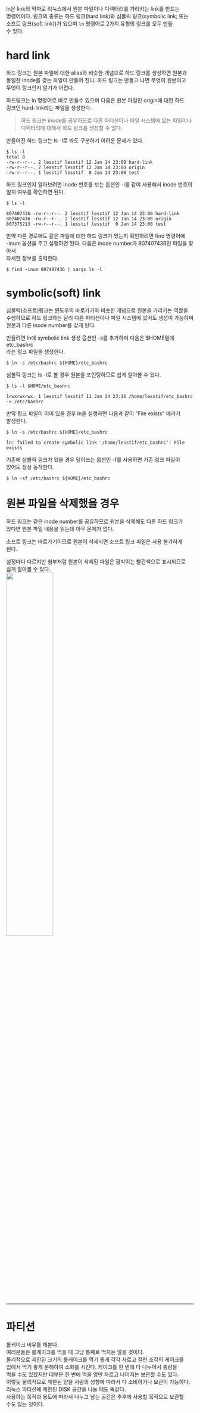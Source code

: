 ln은 link의 약자로 리눅스에서 원본 파일이나 디렉터리를 가리키는 link를 만드는   
명령어이다. 링크의 종류는 하드 링크(hard link)와 심볼릭 링크(symbolic link; 또는   
소프트 링크(soft link))가 있으며 `ln` 명령어로 2가지 유형의 링크를 모두 만들   
수 있다.  
  
# hard link   
하드 링크는 원본 파일에 대한 alias와 비슷한 개념으로 하드 링크를 생성하면 원본과   
동일한 inode를 갖는 파일이 만들어 진다. 하드 링크는 만들고 나면 무엇이 원본이고   
무엇이 링크인지 알기가 어렵다.  
  
하드링크는 ln 명령어로 바로 만들수 있으며 다음은 원본 파일인 origin에 대한 하드   
링크인 hard-link라는 파일을 생성한다.   
  
> 하드 링크는 inode를 공유하므로 다른 파티션이나 파일 시스템에 있는 파일이나  
> 디렉터리에 대해서 하드 링크를 생성할 수 없다.  
  
만들어진 하드 링크는 ls -l로 봐도 구분하기 어려운 문제가 있다.  
```
$ ls -l
total 8 
-rw-r--r--. 2 lesstif lesstif 12 Jan 14 23:00 hard-link
-rw-r--r--. 2 lesstif lesstif 12 Jan 14 23:00 origin
-rw-r--r--. 1 lesstif lesstif  0 Jan 14 23:00 test
```
하드 링크인지 알아보려면 inode 번호를 보는 옵션인 -i를 같이 사용해서 inode 번호의  
일치 여부를 확인하면 된다.   

```
$ ls -l

807407436 -rw-r--r--. 2 lesstif lesstif 12 Jan 14 23:00 hard-link
807407436 -rw-r--r--. 2 lesstif lesstif 12 Jan 14 23:00 origin
807375213 -rw-r--r--. 1 lesstif lesstif  0 Jan 14 23:00 test
```
만약 다른 경로에도 같은 파일에 대한 하드 링크가 있는지 확인하려면 find 명령어에   
-inum 옵션을 주고 실행하면 된다. 다음은 inode number가 807407436인 파일을 찾아서  
자세한 정보를 출력한다.   

```
$ find -inum 807407436 | xargs ls -l
```

# symbolic(soft) link
심볼릭(소프트)링크는 윈도우의 바로가기와 비슷한 개념으로 원본을 가리키는 역할을  
수행하므로 하드 링크와는 달리 다른 파티션이나 파일 시스템에 있어도 생성이 가능하며   
원본과 다른 inode number를 갖게 된다.  
  
만들려면 ln에 symbolic link 생성 옵션인 -s를 추가하며 다음은 $HOME밑에 etc_bashrc  
라는 링크 파일을 생성한다.   
```
$ ln -s /etc/bashrc ${HOME}/etc_bashrc
```
  
심볼릭 링크는 ls -l로 볼 경우 원본을 포인팅하므로 쉽게 알아볼 수 있다.   
```
$ ls -l $HOME/etc_bashrc 

lrwxrwxrwx. 1 lesstif lesstif 11 Jan 14 23:16 /home/lesstif/etc_bashrc -> /etc/bashrc
```
만약 링크 파일이 이미 있을 경우 ln을 실행하면 다음과 같이 "File exists" 에러가   
발생한다.  
```
$ ln -s /etc/bashrc ${HOME}/etc_bashrc

ln: failed to create symbolic link '/home/lesstif/etc_bashrc': File exists
```

기존에 심볼릭 링크가 있을 경우 덮어쓰는 옵션인 -f를 사용하면 기존 링크 파일이   
있어도 정상 동작한다.   
```
$ ln -sf /etc/bashrc ${HOME}/etc_bashrc
```

# 원본 파일을 삭제했을 경우  
하드 링크는 같은 inode number를 공유하므로 원본을 삭제해도 다른 하드 링크가   
있다면 원본 파일 내용을 읽는데 아무 문제가 없다.   
  
소프트 링크는 바로가기이므로 원본이 삭제되면 소프트 링크 파일은 사용 불가하게   
된다.   
  
설정마다 다르지만 첨부처럼 원본이 삭제된 파일은 깜박이는 빨간색으로 표시되므로   
쉽게 알아볼 수 있다.   
<img src="https://user-images.githubusercontent.com/33191974/158400714-7e560083-6d2d-45d8-914b-229852ef6690.png" width="50%" height="50%"/>  

















---

# 파티션
롤케이크 비유를 해본다.   
여러분들은 롤케이크를 먹을 때 그냥 통째로 먹지는 않을 것이다.   
물리적으로 제한된 크기의 롤케이크를 먹기 좋게 각각 자르고 잘린 조각의 케이크를  
입에서 먹기 좋게 분해하여 소화를 시킨다. 케이크를 한 번에 다 나누어서 총량을  
먹을 수도 있겠지만 대부분 한 번에 먹을 양만 자르고 나머지는 보관할 수도 있다.  
이렇듯 물리적으로 제한된 양을 사람의 성향에 따라서 다 소비하거나 보관이 가능하다.  
리눅스 파티션에 제한된 DISK 공간을 나눌 때도 똑같다.  
사용하는 목적과 용도에 따라서 나누고 남는 공간은 추후에 사용할 목적으로 보관할  
수도 있는 것이다.   



























